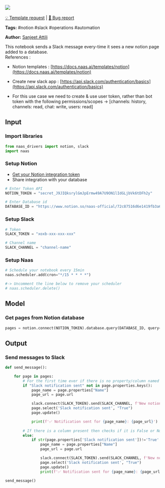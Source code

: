 <a href="https://app.naas.ai/user-redirect/naas/downloader?url=https://raw.githubusercontent.com/jupyter-naas/awesome-notebooks/master/Notion/Notion_Send_Slack_Messages_For_New_Notion_Database_Items.ipynb" target="_parent"><img src="https://naasai-public.s3.eu-west-3.amazonaws.com/open_in_naas.svg"/></a><br><br><a href="https://github.com/jupyter-naas/awesome-notebooks/issues/new?assignees=&labels=&template=template-request.md&title=Tool+-+Action+of+the+notebook+">💡 Template request</a> | <a href="https://github.com/jupyter-naas/awesome-notebooks/issues/new?assignees=&labels=&template=bug_report.md&title=">🚨 Bug report</a>

**Tags:** #notion #slack #operations #automation


**Author:** [Sanjeet Attili](https://linkedin.com/in/sanjeet-attili-760bab190/)

This notebook sends a Slack message every-time it sees a new notion page added to a database.
<br/>References :
- Notion templates : [https://docs.naas.ai/templates/notion](https://docs.naas.ai/templates/notion)
- Create new slack app : [https://api.slack.com/authentication/basics](https://api.slack.com/authentication/basics)

- For this use case we need to create & use user token, rather than bot token with the following permissions/scopes -> [channels: history, channels: read, chat: write, users: read]

## Input


### Import libraries



```python
from naas_drivers import notion, slack
import naas
```

### Setup Notion

- [Get your Notion integration token](https://docs.naas.ai/drivers/notion)
- Share integration with your database



```python
# Enter Token API
NOTION_TOKEN = "secret_J9JIQksrylGmJpErmw49A7U9ON1lIdGLjbVk6tDFh2y"

# Enter Database id
DATABASE_ID = "https://www.notion.so/naas-official/72c87516d6e1419fb3a69763892898c7?v=2e71afc61e7644409dd874957c98e78e"
```

### Setup Slack



```python
# Token
SLACK_TOKEN = "xoxb-xxx-xxx-xxx"

# Channel name
SLACK_CHANNEL = "channel-name"
```

### Setup Naas



```python
# Schedule your notebook every 15min
naas.scheduler.add(cron="*/15 * * * *")

#-> Uncomment the line below to remove your scheduler
# naas.scheduler.delete()

```

## Model


### Get pages from Notion database



```python
pages = notion.connect(NOTION_TOKEN).database.query(DATABASE_ID, query={})
```

## Output


### Send messages to Slack



```python
def send_message():

    for page in pages:
        # For the first time ever if there is no property/column named 'slack notification sent' in database 
        if "Slack notification sent" not in page.properties.keys():
            page_name = page.properties["Name"]
            page_url = page.url

            slack.connect(SLACK_TOKEN).send(SLACK_CHANNEL, f'New notion page created "{page_name}" here: {page_url}')
            page.select('Slack notification sent', "True")
            page.update()

            print(f'✅ Notification sent for {page_name}: {page_url}')
        
        # If there is a column present then checks if it is False or None and updates
        else:
            if str(page.properties['Slack notification sent'])!='True':
                page_name = page.properties["Name"]
                page_url = page.url

                slack.connect(SLACK_TOKEN).send(SLACK_CHANNEL, f'New notion page created "{page_name}" here: {page_url}')
                page.select('Slack notification sent', "True")
                page.update()
                print(f'✅ Notification sent for {page_name}: {page_url}')
                
send_message()
```
